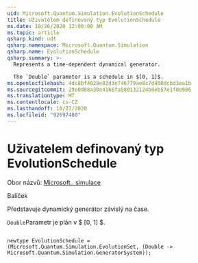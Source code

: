 ```yaml
---
uid: Microsoft.Quantum.Simulation.EvolutionSchedule
title: Uživatelem definovaný typ EvolutionSchedule
ms.date: 10/26/2020 12:00:00 AM
ms.topic: article
qsharp.kind: udt
qsharp.namespace: Microsoft.Quantum.Simulation
qsharp.name: EvolutionSchedule
qsharp.summary: >-
  Represents a time-dependent dynamical generator.

  The `Double` parameter is a schedule in $[0, 1]$.
ms.openlocfilehash: 4dc8bf4028e82d3e746779ae8c7d400dcbd3ea1b
ms.sourcegitcommit: 29e0d88a30e4166fa580132124b0eb57e1f0e986
ms.translationtype: MT
ms.contentlocale: cs-CZ
ms.lasthandoff: 10/27/2020
ms.locfileid: "92697480"
---
```

# <a name="evolutionschedule-user-defined-type"></a>Uživatelem definovaný typ EvolutionSchedule

Obor názvů: [Microsoft.. simulace](xref:Microsoft.Quantum.Simulation)

Balíček [](https://nuget.org/packages/)


Představuje dynamický generátor závislý na čase.

`Double`Parametr je plán v $ [0, 1] $.

```qsharp

newtype EvolutionSchedule = (Microsoft.Quantum.Simulation.EvolutionSet, (Double -> Microsoft.Quantum.Simulation.GeneratorSystem));
```

